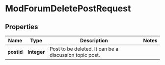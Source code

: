 

# ModForumDeletePostRequest


## Properties

| Name | Type | Description | Notes |
|------------ | ------------- | ------------- | -------------|
|**postid** | **Integer** | Post to be deleted. It can be a discussion topic post. |  |



